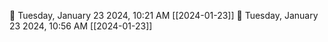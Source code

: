 🍅 Tuesday, January 23 2024, 10:21 AM [[2024-01-23]]🍅 Tuesday, January 23 2024, 10:56 AM [[2024-01-23]]
